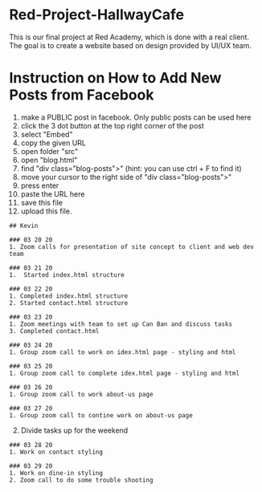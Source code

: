 # Red-Project-HallwayCafe
This is our final project at Red Academy, which is done with a real client. The goal is to create a website based on design provided by UI/UX team.

# Instruction on How to Add New Posts from Facebook
  1. make a PUBLIC post in facebook. Only public posts can be used here
  2. click the 3 dot button at the top right corner of the post
  3. select "Embed"
  4. copy the given URL
  5. open folder "src"
  6. open "blog.html"
  7. find "div class="blog-posts">" (hint: you can use ctrl + F to find it)
  8. move your cursor to the right side of "div class="blog-posts">"
  9. press enter
  10. paste the URL here
  11. save this file
  12. upload this file.


	## Kevin

	### 03 20 20
	1. Zoom calls for presentation of site concept to client and web dev team

	### 03 21 20
	1.  Started index.html structure
	
	### 03 22 20
	1. Completed index.html structure
	2. Started contact.html structure

	### 03 23 20
	1. Zoom meetings with team to set up Can Ban and discuss tasks
	3. Completed contact.html

	### 03 24 20
	1. Group zoom call to work on idex.html page - styling and html
	
	### 03 25 20
	1. Group zoom call to complete idex.html page - styling and html

	### 03 26 20
	1. Group zoom call to work about-us page

	### 03 27 20
	1. Group zoom call to contine work on about-us page
  2. Divide tasks up for the weekend

	### 03 28 20
	1. Work on contact styling

	### 03 29 20
	1. Work on dine-in styling
	2. Zoom call to do some trouble shooting
	


